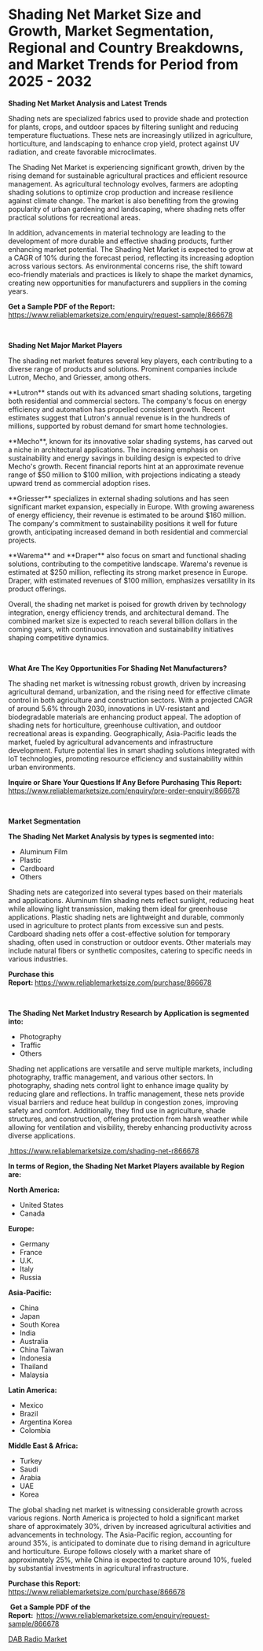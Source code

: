 <p><h1>Shading Net Market Size and Growth, Market Segmentation, Regional and Country Breakdowns, and Market Trends for Period from 2025 -  2032</h1></p><p><strong>Shading Net Market Analysis and Latest Trends</strong></p>
<p><p>Shading nets are specialized fabrics used to provide shade and protection for plants, crops, and outdoor spaces by filtering sunlight and reducing temperature fluctuations. These nets are increasingly utilized in agriculture, horticulture, and landscaping to enhance crop yield, protect against UV radiation, and create favorable microclimates. </p><p>The Shading Net Market is experiencing significant growth, driven by the rising demand for sustainable agricultural practices and efficient resource management. As agricultural technology evolves, farmers are adopting shading solutions to optimize crop production and increase resilience against climate change. The market is also benefiting from the growing popularity of urban gardening and landscaping, where shading nets offer practical solutions for recreational areas.</p><p>In addition, advancements in material technology are leading to the development of more durable and effective shading products, further enhancing market potential. The Shading Net Market is expected to grow at a CAGR of 10% during the forecast period, reflecting its increasing adoption across various sectors. As environmental concerns rise, the shift toward eco-friendly materials and practices is likely to shape the market dynamics, creating new opportunities for manufacturers and suppliers in the coming years.</p></p>
<p><strong>Get a Sample PDF of the Report:&nbsp;</strong> <a href="https://www.reliablemarketsize.com/enquiry/request-sample/866678?utm_campaign=2316&utm_medium=2&utm_source=Github&utm_content=ia&utm_term=04042025&utm_id=shading-net">https://www.reliablemarketsize.com/enquiry/request-sample/866678</a></p>
<p>&nbsp;</p>
<p><strong>Shading Net Major Market Players</strong></p>
<p><p>The shading net market features several key players, each contributing to a diverse range of products and solutions. Prominent companies include Lutron, Mecho, and Griesser, among others.</p><p>**Lutron** stands out with its advanced smart shading solutions, targeting both residential and commercial sectors. The company's focus on energy efficiency and automation has propelled consistent growth. Recent estimates suggest that Lutron's annual revenue is in the hundreds of millions, supported by robust demand for smart home technologies.</p><p>**Mecho**, known for its innovative solar shading systems, has carved out a niche in architectural applications. The increasing emphasis on sustainability and energy savings in building design is expected to drive Mecho's growth. Recent financial reports hint at an approximate revenue range of $50 million to $100 million, with projections indicating a steady upward trend as commercial adoption rises.</p><p>**Griesser** specializes in external shading solutions and has seen significant market expansion, especially in Europe. With growing awareness of energy efficiency, their revenue is estimated to be around $160 million. The company's commitment to sustainability positions it well for future growth, anticipating increased demand in both residential and commercial projects.</p><p>**Warema** and **Draper** also focus on smart and functional shading solutions, contributing to the competitive landscape. Warema's revenue is estimated at $250 million, reflecting its strong market presence in Europe. Draper, with estimated revenues of $100 million, emphasizes versatility in its product offerings.</p><p>Overall, the shading net market is poised for growth driven by technology integration, energy efficiency trends, and architectural demand. The combined market size is expected to reach several billion dollars in the coming years, with continuous innovation and sustainability initiatives shaping competitive dynamics.</p></p>
<p>&nbsp;</p>
<p><strong>What Are The Key Opportunities For Shading Net Manufacturers?</strong></p>
<p><p>The shading net market is witnessing robust growth, driven by increasing agricultural demand, urbanization, and the rising need for effective climate control in both agriculture and construction sectors. With a projected CAGR of around 5.6% through 2030, innovations in UV-resistant and biodegradable materials are enhancing product appeal. The adoption of shading nets for horticulture, greenhouse cultivation, and outdoor recreational areas is expanding. Geographically, Asia-Pacific leads the market, fueled by agricultural advancements and infrastructure development. Future potential lies in smart shading solutions integrated with IoT technologies, promoting resource efficiency and sustainability within urban environments.</p></p>
<p><strong>Inquire or Share Your Questions If Any Before Purchasing This Report:</strong> <a href="https://www.reliablemarketsize.com/enquiry/pre-order-enquiry/866678?utm_campaign=2316&utm_medium=2&utm_source=Github&utm_content=ia&utm_term=04042025&utm_id=shading-net">https://www.reliablemarketsize.com/enquiry/pre-order-enquiry/866678</a></p>
<p>&nbsp;</p>
<p><strong>Market Segmentation</strong></p>
<p><strong>The Shading Net Market Analysis by types is segmented into:</strong></p>
<p><ul><li>Aluminum Film</li><li>Plastic</li><li>Cardboard</li><li>Others</li></ul></p>
<p><p>Shading nets are categorized into several types based on their materials and applications. Aluminum film shading nets reflect sunlight, reducing heat while allowing light transmission, making them ideal for greenhouse applications. Plastic shading nets are lightweight and durable, commonly used in agriculture to protect plants from excessive sun and pests. Cardboard shading nets offer a cost-effective solution for temporary shading, often used in construction or outdoor events. Other materials may include natural fibers or synthetic composites, catering to specific needs in various industries.</p></p>
<p><strong>Purchase this Report:&nbsp;</strong><a href="https://www.reliablemarketsize.com/purchase/866678?utm_campaign=2316&utm_medium=2&utm_source=Github&utm_content=ia&utm_term=04042025&utm_id=shading-net">https://www.reliablemarketsize.com/purchase/866678</a></p>
<p>&nbsp;</p>
<p><strong>The Shading Net Market Industry Research by Application is segmented into:</strong></p>
<p><ul><li>Photography</li><li>Traffic</li><li>Others</li></ul></p>
<p><p>Shading net applications are versatile and serve multiple markets, including photography, traffic management, and various other sectors. In photography, shading nets control light to enhance image quality by reducing glare and reflections. In traffic management, these nets provide visual barriers and reduce heat buildup in congestion zones, improving safety and comfort. Additionally, they find use in agriculture, shade structures, and construction, offering protection from harsh weather while allowing for ventilation and visibility, thereby enhancing productivity across diverse applications.</p></p>
<p><a href="https://www.reliablemarketsize.com/shading-net-r866678?utm_campaign=2316&utm_medium=2&utm_source=Github&utm_content=ia&utm_term=04042025&utm_id=shading-net">&nbsp;https://www.reliablemarketsize.com/shading-net-r866678</a></p>
<p><strong>In terms of Region, the Shading Net Market Players available by Region are:</strong></p>
<p>
    <p> <strong> North America: </strong>
        <ul>
            <li>United States</li>
            <li>Canada</li>
        </ul>
        </p> 
    <p> <strong> Europe: </strong>
        <ul>
            <li>Germany</li>
            <li>France</li>
            <li>U.K.</li>
            <li>Italy</li>
            <li>Russia</li>
        </ul>
        </p> 
    <p> <strong> Asia-Pacific: </strong>
        <ul>
            <li>China</li>
            <li>Japan</li>
            <li>South Korea</li>
            <li>India</li>
            <li>Australia</li>
            <li>China Taiwan</li>
            <li>Indonesia</li>
            <li>Thailand</li>
            <li>Malaysia</li>
        </ul>
        </p> 
    <p> <strong> Latin America: </strong>
        <ul>
            <li>Mexico</li>
            <li>Brazil</li>
            <li>Argentina Korea</li>
            <li>Colombia</li>
        </ul>
        </p> 
    <p> <strong> Middle East & Africa: </strong>
        <ul>
            <li>Turkey</li>
            <li>Saudi</li>
            <li>Arabia</li>
            <li>UAE</li>
            <li>Korea</li>
        </ul>
    </p>
    </p>
<p><p>The global shading net market is witnessing considerable growth across various regions. North America is projected to hold a significant market share of approximately 30%, driven by increased agricultural activities and advancements in technology. The Asia-Pacific region, accounting for around 35%, is anticipated to dominate due to rising demand in agriculture and horticulture. Europe follows closely with a market share of approximately 25%, while China is expected to capture around 10%, fueled by substantial investments in agricultural infrastructure.</p></p>
<p><strong>Purchase this Report: </strong><a href="https://www.reliablemarketsize.com/purchase/866678?utm_campaign=2316&utm_medium=2&utm_source=Github&utm_content=ia&utm_term=04042025&utm_id=shading-net">https://www.reliablemarketsize.com/purchase/866678</a></p>
<p>&nbsp;<strong>Get a Sample PDF of the Report:&nbsp;&nbsp;</strong><a href="https://www.reliablemarketsize.com/enquiry/request-sample/866678?utm_campaign=2316&utm_medium=2&utm_source=Github&utm_content=ia&utm_term=04042025&utm_id=shading-net">https://www.reliablemarketsize.com/enquiry/request-sample/866678</a></p>
<p><strong></strong></p>
<p><p><a href="https://github.com/bensemilia864/Market-Research-Report-List-1/blob/main/dab-radio-market.md?utm_campaign=2316&utm_medium=2&utm_source=Github&utm_content=ia&utm_term=04042025&utm_id=shading-net">DAB Radio Market</a></p></p>